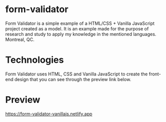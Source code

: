 # form-validator
Form Validator is a simple example of a HTML/CSS + Vanilla JavaScript project created as a model. It is an example made for the purpose of research and study to apply my knowledge in the mentioned languages. Montreal, QC.

# Technologies
Form Validator uses HTML, CSS and Vanilla JavaScript to create the front-end design that you can see through the preview link below.

# Preview
https://form-validator-vanillajs.netlify.app

